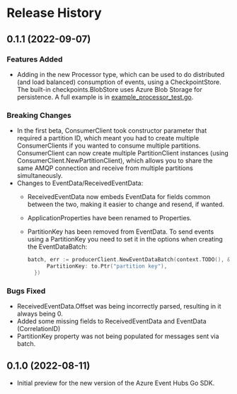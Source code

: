 # Release History

## 0.1.1 (2022-09-07)

### Features Added

- Adding in the new Processor type, which can be used to do distributed (and load balanced) consumption of events, using a 
  CheckpointStore. The built-in checkpoints.BlobStore uses Azure Blob Storage for persistence. A full example is 
  in [example_processor_test.go](https://github.com/Azure/azure-sdk-for-go/blob/main/sdk/messaging/azeventhubs/example_processor_test.go).

### Breaking Changes

- In the first beta, ConsumerClient took constructor parameter that required a partition ID, which meant you had to create
  multiple ConsumerClients if you wanted to consume multiple partitions. ConsumerClient can now create multiple PartitionClient
  instances (using ConsumerClient.NewPartitionClient), which allows you to share the same AMQP connection and receive from multiple
  partitions simultaneously.
- Changes to EventData/ReceivedEventData:
  - ReceivedEventData now embeds EventData for fields common between the two, making it easier to change and resend, if wanted.
  - ApplicationProperties have been renamed to Properties.
  - PartitionKey has been removed from EventData. To send events using a PartitionKey you need to set it in the options
    when creating the EventDataBatch:

    ```go
    batch, err := producerClient.NewEventDataBatch(context.TODO(), &azeventhubs.NewEventDataBatchOptions{
		  PartitionKey: to.Ptr("partition key"),
	  })
    ```

### Bugs Fixed

- ReceivedEventData.Offset was being incorrectly parsed, resulting in it always being 0.
- Added some missing fields to ReceivedEventData and EventData (CorrelationID)
- PartitionKey property was not being populated for messages sent via batch.

## 0.1.0 (2022-08-11)

- Initial preview for the new version of the Azure Event Hubs Go SDK. 
